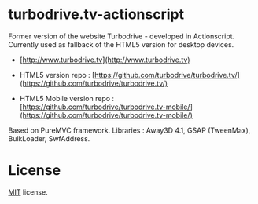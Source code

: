 turbodrive.tv-actionscript
==========================

Former version of the website Turbodrive - developed in Actionscript. Currently used as fallback of the HTML5 version for desktop devices.
* [http://www.turbodrive.tv](http://www.turbodrive.tv)

* HTML5 version repo : [https://github.com/turbodrive/turbodrive.tv/](https://github.com/turbodrive/turbodrive.tv/)
* HTML5 Mobile version repo : [https://github.com/turbodrive/turbodrive.tv-mobile/](https://github.com/turbodrive/turbodrive.tv-mobile/)

Based on PureMVC framework.
Libraries : Away3D 4.1, GSAP (TweenMax), BulkLoader, SwfAddress. 


License
=======

[MIT](http://en.wikipedia.org/wiki/MIT_License) license.
